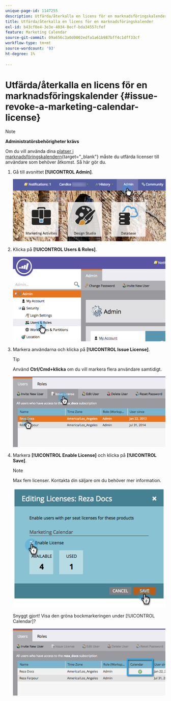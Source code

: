 ```yaml
---
unique-page-id: 1147255
description: Utfärda/återkalla en licens för en marknadsföringskalender - Marketo Docs - produktdokumentation
title: Utfärda/återkalla en licens för en marknadsföringskalender
exl-id: b43cf0e4-3e3e-4034-8ecf-bda34557cfef
feature: Marketing Calendar
source-git-commit: 09a656c3a0d0002edfa1a61b987bff4c1dff33cf
workflow-type: tm+mt
source-wordcount: '93'
ht-degree: 1%

---
```


# Utfärda/återkalla en licens för en marknadsföringskalender {#issue-revoke-a-marketing-calendar-license}

>[!NOTE]
>
>**Administratörsbehörigheter krävs**

Om du vill använda dina [platser i marknadsföringskalendern](/help/marketo/product-docs/core-marketo-concepts/marketing-calendar/understanding-the-calendar/navigating-the-marketing-calendar.md){target="_blank"} måste du utfärda licenser till användare som behöver åtkomst. Så här gör du.

1. Gå till avsnittet **[!UICONTROL Admin]**.

   ![](assets/adminhand.png)

1. Klicka på **[!UICONTROL Users & Roles]**.

   ![](assets/2.png)

1. Markera användarna och klicka på **[!UICONTROL Issue License]**.

   >[!TIP]
   >
   >Använd **Ctrl/Cmd+klicka** om du vill markera flera användare samtidigt.

   ![](assets/3.png)

1. Markera **[!UICONTROL Enable License]** och klicka på **[!UICONTROL Save]**.

   >[!NOTE]
   >
   >Max fem licenser. Kontakta din säljare om du behöver mer information.

   ![](assets/4.png)

   Snyggt gjort! Visa den gröna bockmarkeringen under [!UICONTROL Calendar]?

   ![](assets/5.png)
